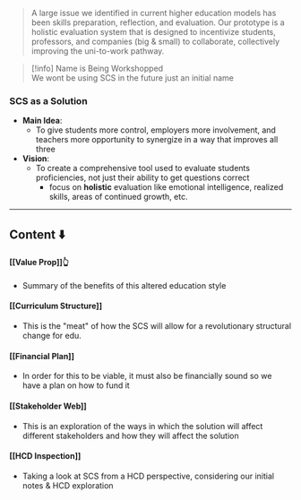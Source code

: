 > A large issue we identified in current higher education models has been skills preparation, reflection, and evaluation. Our prototype is a holistic evaluation system that is designed to incentivize students, professors, and companies (big & small) to collaborate, collectively improving the uni-to-work pathway.

>[!info] Name is Being Workshopped  
>We wont be using SCS in the future just an initial name
### SCS as a Solution
- **Main Idea**: 
	- To give students more control, employers more involvement, and teachers more opportunity to synergize in a way that improves all three
- **Vision**:
	- To create a comprehensive tool used to evaluate students proficiencies, not just their ability to get questions correct
		- focus on **holistic** evaluation like emotional intelligence, realized skills, areas of continued growth, etc.

---
## Content ⬇️

#### [[Value Prop]]👆
- Summary of the benefits of this altered education style
#### [[Curriculum Structure]] 
- This is the "meat" of how the SCS will allow for a revolutionary structural change for edu.
#### [[Financial Plan]] 
- In order for this to be viable, it must also be financially sound so we have a plan on how to fund it
#### [[Stakeholder Web]] 
- This is an exploration of the ways in which the solution will affect different stakeholders and how they will affect the solution
#### [[HCD Inspection]]
- Taking a look at SCS from a HCD perspective, considering our initial notes & HCD exploration